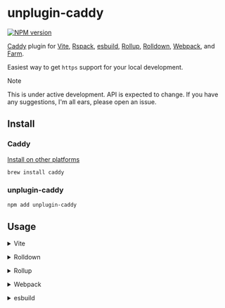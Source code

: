 # unplugin-caddy

[![NPM version](https://img.shields.io/npm/v/unplugin-caddy?color=a1b858&label=)](https://npm.im/unplugin-caddy)

[Caddy](https://caddyserver.com) plugin for [Vite](https://vite.dev),
[Rspack](https://rspack.rs), [esbuild](https://esbuild.github.io),
[Rollup](https://rollupjs.org), [Rolldown](https://rolldown.rs),
[Webpack](https://webpack.js.org), and [Farm](https://farmfe.org).

Easiest way to get `https` support for your local development.

> [!NOTE]
> This is under active development. API is expected to change.
> If you have any suggestions, I'm all ears, please open an issue.

## Install

### Caddy

[Install on other platforms](https://caddyserver.com/docs/install)

```bash
brew install caddy
```

### unplugin-caddy

```bash
npm add unplugin-caddy
```

## Usage

<details>
<summary>Vite</summary><br>

```ts
// vite.config.ts
import Caddy from 'unplugin-caddy/vite'

export default defineConfig({
  plugins: [
    Caddy({
      https: true,
      host: 'localhost',
      domains: ['play.localhost'],
    }),
  ],
})
```

Example: [`./example/vite.config.ts`](./example/vite.config.ts)

<br></details>

<details>
<summary>Rolldown</summary><br>

```ts
// rolldown.config.ts
import Caddy from 'unplugin-caddy/rolldown'

export default defineConfig({
  plugins: [
    Caddy({
      https: true,
      host: 'localhost',
      domains: ['play.localhost'],
    }),
  ],
})
```

<br></details>

<details>
<summary>Rollup</summary><br>

```ts
// rollup.config.js
import Caddy from 'unplugin-caddy/rollup'

export default {
  plugins: [
    Caddy({
      https: true,
      host: 'localhost',
      domains: ['play.localhost'],
    }),
  ],
}
```

<br></details>

<details>
<summary>Webpack</summary><br>

```ts
// webpack.config.js
module.exports = {
  /* ... */
  plugins: [
    require('unplugin-caddy/webpack')({
      https: true,
      host: 'localhost',
      domains: ['play.localhost'],
    })
  ]
}
```

<br></details>

<details>
<summary>esbuild</summary><br>

```ts
// esbuild.config.js
import { build } from 'esbuild'
import Caddy from 'unplugin-caddy/esbuild'

build({
  plugins: [Caddy({
    https: true,
    host: 'localhost',
    domains: ['play.localhost'],
  })]
})
```

## Motivation

I use tailscale `funnel` whenever I need to expose a local service to the internet.
However, it's only limited to 1 service at a time, so it's not suitable for monorepos with multiple services.

Alternatively, I could use `ngrok`, but the free tier is too limited and I don't need another subscription.

Another options creating certificates using `mkcert` with a tool like `vite-plugin-mkcert`.
Having tried that for a few months, I found that it's too much of an ask to expect contributors
to enter root passwords to install certificates.

Caddy seems like the perfect solution.
